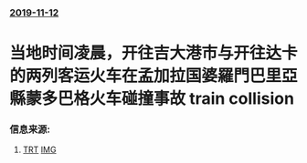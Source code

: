 ### [2019-11-12](/news/2019/11/12/index.md)

##### 
#  当地时间凌晨，开往吉大港市与开往达卡的两列客运火车在孟加拉国婆羅門巴里亞縣蒙多巴格火车碰撞事故 train collision 




### 信息来源:

1. [TRT](http://www.trt.net.tr/chinese/guo-ji/2019/11/12/meng-jia-la-guo-liang-lie-ke-yun-lie-che-xiang-zhuang-1305122) [IMG](http://cdn.trt.net.tr/images/large/rectangle/b1fc/2298/528e/5dcaa2381bb1a.jpg?time=1573625400)
